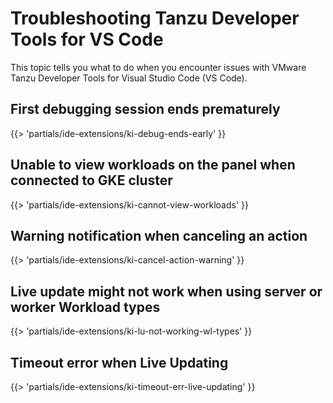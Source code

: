# Troubleshooting Tanzu Developer Tools for VS Code

This topic tells you what to do when you encounter issues with
VMware Tanzu Developer Tools for Visual Studio Code (VS Code).

## <a id="debug-ends-early"></a> First debugging session ends prematurely

{{> 'partials/ide-extensions/ki-debug-ends-early' }}

## <a id='cannot-view-workloads'></a> Unable to view workloads on the panel when connected to GKE cluster

{{> 'partials/ide-extensions/ki-cannot-view-workloads' }}

## <a id='cancel-action-warning'></a> Warning notification when canceling an action

{{> 'partials/ide-extensions/ki-cancel-action-warning' }}

## <a id='lu-not-working-wl-types'></a> Live update might not work when using server or worker Workload types

{{> 'partials/ide-extensions/ki-lu-not-working-wl-types' }}

## <a id="live-update-timeout"></a> Timeout error when Live Updating

{{> 'partials/ide-extensions/ki-timeout-err-live-updating' }}
